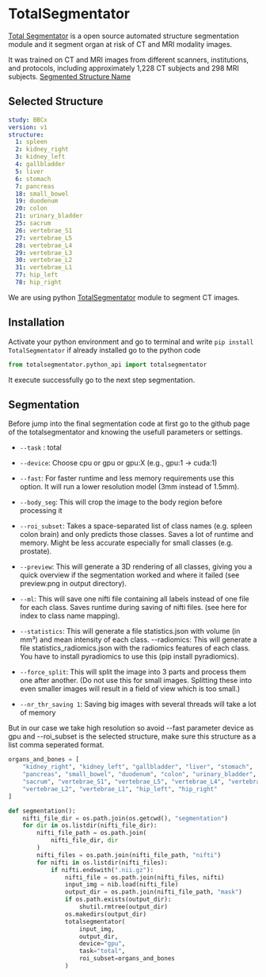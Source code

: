
# TotalSegmentator
[Total Segmentator](https://github.com/wasserth/TotalSegmentator?tab=readme-ov-file#totalsegmentator) is a open source automated
structure segmentation module and it segment organ at risk of CT and MRI modality images.

It was trained on CT and MRI images from different scanners, institutions, and protocols, including approximately 1,228 CT subjects and 298 MRI subjects. [Segmented Structure Name](https://github.com/wasserth/TotalSegmentator?tab=readme-ov-file#class-details)

## Selected Structure
```yaml
study: BBCx
version: v1
structure:
  1: spleen
  2: kidney_right
  3: kidney_left
  4: gallbladder
  5: liver
  6: stomach
  7: pancreas
  18: small_bowel
  19: duodenum
  20: colon
  21: urinary_bladder
  25: sacrum
  26: vertebrae_S1
  27: vertebrae_L5
  28: vertebrae_L4
  29: vertebrae_L3
  30: vertebrae_L2
  31: vertebrae_L1
  77: hip_left
  78: hip_right
```
We are using python [TotalSegmentator](https://pypi.org/project/TotalSegmentator/) module to segment CT images.

## Installation
Activate your python environment and go to terminal and write `pip install TotalSegmentator` if already installed go to the python code 
```python
from totalsegmentator.python_api import totalsegmentator
```
It execute successfully go to the next step segmentation.

## Segmentation
Before jump into the final segmentation code at first go to the github page of the totalsegmentator and knowing the usefull 
parameters or settings.

* `--task` : total
* `--device`: Choose cpu or gpu or gpu:X (e.g., gpu:1 -> cuda:1)
* `--fast`: For faster runtime and less memory requirements use this option. It will run a lower resolution model (3mm instead of 1.5mm).
* `--body_seg`: This will crop the image to the body region before processing it
* `--roi_subset`: Takes a space-separated list of class names (e.g. spleen colon brain) and only predicts those classes. Saves a lot of runtime and memory. Might be less accurate especially for small classes (e.g. prostate).
* `--preview`: This will generate a 3D rendering of all classes, giving you a quick overview if the segmentation worked and where it failed (see preview.png in output directory).
* `--ml`: This will save one nifti file containing all labels instead of one file for each class. Saves runtime during saving of nifti files. (see here for index to class name mapping).
* `--statistics`: This will generate a file statistics.json with volume (in mm³) and mean intensity of each class.
--radiomics: This will generate a file statistics_radiomics.json with the radiomics features of each class. You have to install pyradiomics to use this (pip install pyradiomics).

* `--force_split`: This will split the image into 3 parts and process them one after another. (Do not use this for small images. Splitting these into even smaller images will result in a field of view which is too small.)

* `--nr_thr_saving 1`: Saving big images with several threads will take a lot of memory


But in our case we take high resolution so avoid --fast parameter device as gpu and --roi_subset is the selected structure,
make sure this structure as a list comma seperated format.

```python
organs_and_bones = [
    "kidney_right", "kidney_left", "gallbladder", "liver", "stomach",
    "pancreas", "small_bowel", "duodenum", "colon", "urinary_bladder",
    "sacrum", "vertebrae_S1", "vertebrae_L5", "vertebrae_L4", "vertebrae_L3",
    "vertebrae_L2", "vertebrae_L1", "hip_left", "hip_right"
]

def segmentation():
    nifti_file_dir = os.path.join(os.getcwd(), "segmentation")
    for dir in os.listdir(nifti_file_dir):
        nifti_file_path = os.path.join(
            nifti_file_dir, dir
        )
        nifti_files = os.path.join(nifti_file_path, "nifti")
        for nifti in os.listdir(nifti_files):
            if nifti.endswith(".nii.gz"):
                nifti_file = os.path.join(nifti_files, nifti)
                input_img = nib.load(nifti_file)
                output_dir = os.path.join(nifti_file_path, "mask")
                if os.path.exists(output_dir):
                    shutil.rmtree(output_dir)
                os.makedirs(output_dir)
                totalsegmentator(
                    input_img,
                    output_dir,
                    device="gpu",
                    task="total",
                    roi_subset=organs_and_bones
                )

```

